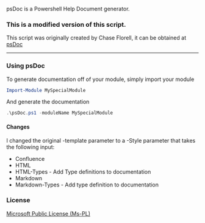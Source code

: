 psDoc is a Powershell Help Document generator.

### This is a modified version of this script.

This script was originally created by Chase Florell, it can be obtained at [psDoc](https://github.com/ChaseFlorell/psDoc)


----
### Using psDoc ###

To generate documentation off of your module, simply import your module

```powershell
Import-Module MySpecialModule
```

And generate the documentation

```powershell
.\psDoc.ps1 -moduleName MySpecialModule
```

#### Changes

I changed the original -template parameter to a -Style parameter that takes the following input: 

- Confluence
- HTML
- HTML-Types - Add Type definitions to documentation
- Markdown
- Markdown-Types - Add type definition to documentation

### License ###

[Microsoft Public License (Ms-PL)](https://opensource.org/licenses/MS-PL)
